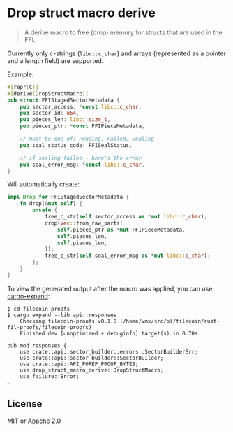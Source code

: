 # Drop struct macro derive

> A derive macro to free (drop) memory for structs that are used in the FFI.

Currently only c-strings (`libc::c_char`) and arrays (represented as a pointer and a length field) are supported.

Example:

```rust
#[repr(C)]
#[derive(DropStructMacro)]
pub struct FFIStagedSectorMetadata {
    pub sector_access: *const libc::c_char,
    pub sector_id: u64,
    pub pieces_len: libc::size_t,
    pub pieces_ptr: *const FFIPieceMetadata,

    // must be one of: Pending, Failed, Sealing
    pub seal_status_code: FFISealStatus,

    // if sealing failed - here's the error
    pub seal_error_msg: *const libc::c_char,
}
```

Will automatically create:

```rust
impl Drop for FFIStagedSectorMetadata {
    fn drop(&mut self) {
        unsafe {
            free_c_str(self.sector_access as *mut libc::c_char);
            drop(Vec::from_raw_parts(
                self.pieces_ptr as *mut FFIPieceMetadata,
                self.pieces_len,
                self.pieces_len,
            ));
            free_c_str(self.seal_error_msg as *mut libc::c_char);
        };
    }
}
```

To view the generated output after the macro was applied, you can use [cargo-expand](https://github.com/dtolnay/cargo-expand):

```console
$ cd filecoin-proofs
$ cargo expand --lib api::responses
    Checking filecoin-proofs v0.1.0 (/home/vmx/src/pl/filecoin/rust-fil-proofs/filecoin-proofs)
    Finished dev [unoptimized + debuginfo] target(s) in 0.70s

pub mod responses {
    use crate::api::sector_builder::errors::SectorBuilderErr;
    use crate::api::sector_builder::SectorBuilder;
    use crate::api::API_POREP_PROOF_BYTES;
    use drop_struct_macro_derive::DropStructMacro;
    use failure::Error;
…
```

## License

MIT or Apache 2.0
